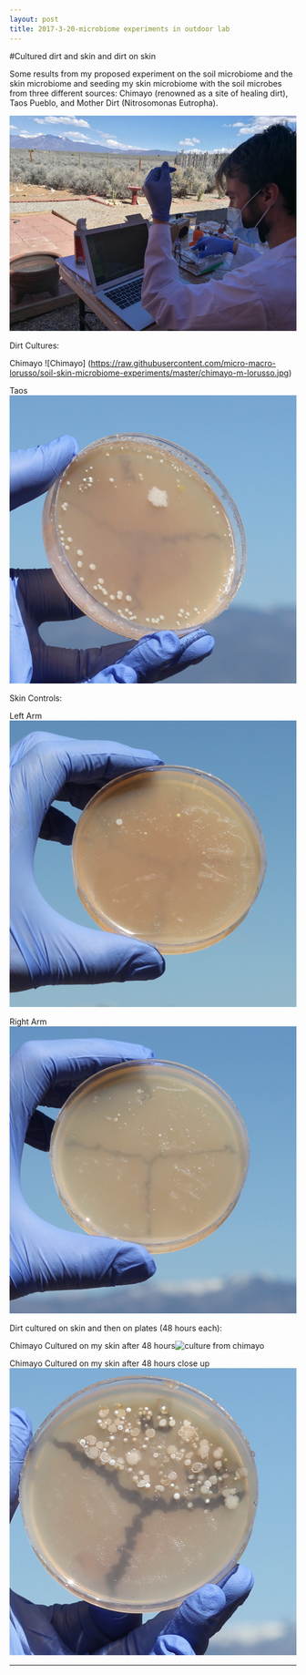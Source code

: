 ```yaml
---
layout: post
title: 2017-3-20-microbiome experiments in outdoor lab
---
```


#Cultured dirt and skin and dirt on skin  

Some results from my proposed experiment on the soil microbiome and the skin microbiome and seeding my skin microbiome with the soil microbes from three different sources: Chimayo (renowned as a site of healing dirt), Taos Pueblo, and Mother Dirt (Nitrosomonas Eutropha). 

![outdoor lab](https://raw.githubusercontent.com/micro-macro-lorusso/soil-skin-microbiome-experiments/master/m-lorusso-diy-microbiome-taos-microscope.jpg)

Dirt Cultures:

Chimayo ![Chimayo] (https://raw.githubusercontent.com/micro-macro-lorusso/soil-skin-microbiome-experiments/master/chimayo-m-lorusso.jpg)

Taos ![Taos](https://raw.githubusercontent.com/micro-macro-lorusso/soil-skin-microbiome-experiments/master/taos-m-lorusso.jpg)

Skin Controls:

Left Arm ![Left Arm](https://raw.githubusercontent.com/micro-macro-lorusso/soil-skin-microbiome-experiments/master/left-arm-m-lorusso.jpg)

Right Arm ![Right Arm](https://raw.githubusercontent.com/micro-macro-lorusso/soil-skin-microbiome-experiments/master/right-arm-m-lorusso.jpg)

Dirt cultured on skin and then on plates (48 hours each):

Chimayo Cultured on my skin after 48 hours![culture from chimayo](https://raw.githubusercontent.com/micro-macro-lorusso/soil-skin-microbiome-experiments/master/m-lorusso-chimayo-culture.JPG)

Chimayo Cultured on my skin after 48 hours close up![culture from chimayo](https://raw.githubusercontent.com/micro-macro-lorusso/soil-skin-microbiome-experiments/master/chimayo-on-m-lorusso-48-hrs.jpg)

****
